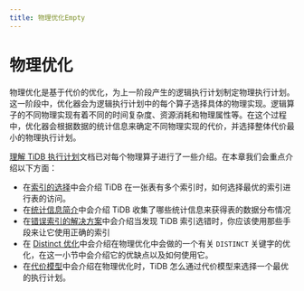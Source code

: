 ```yaml
---
title: 物理优化Empty
---
```


# 物理优化

物理优化是基于代价的优化，为上一阶段产生的逻辑执行计划制定物理执行计划。这一阶段中，优化器会为逻辑执行计划中的每个算子选择具体的物理实现。逻辑算子的不同物理实现有着不同的时间复杂度、资源消耗和物理属性等。在这个过程中，优化器会根据数据的统计信息来确定不同物理实现的代价，并选择整体代价最小的物理执行计划。

[理解 TiDB 执行计划](/explain-overview.md)文档已对每个物理算子进行了一些介绍。在本章我们会重点介绍以下方面：

- 在[索引的选择](/choose-index.md)中会介绍 TiDB 在一张表有多个索引时，如何选择最优的索引进行表的访问。
- 在[统计信息简介](/statistics.md)中会介绍 TiDB 收集了哪些统计信息来获得表的数据分布情况
- 在[错误索引的解决方案](/wrong-index-solution.md)中会介绍当发现 TiDB 索引选错时，你应该使用那些手段来让它使用正确的索引
- 在 [Distinct 优化](/agg-distinct-optimization.md)中会介绍在物理优化中会做的一个有关 `DISTINCT` 关键字的优化，在这一小节中会介绍它的优缺点以及如何使用它。
- 在[代价模型](/cost-model.md)中会介绍在物理优化时，TiDB 怎么通过代价模型来选择一个最优的执行计划。
